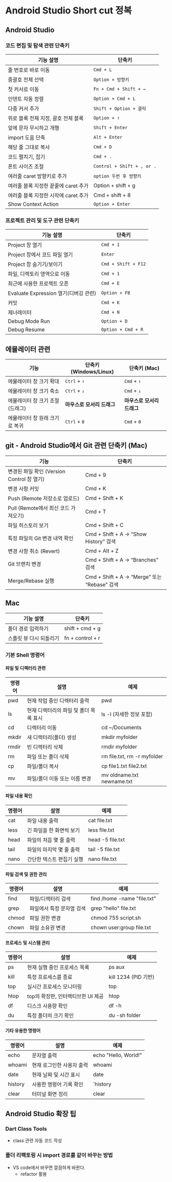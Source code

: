 # Android Studio Short cut 정복



## Android Studio



### 코드 편집 및 탐색 관련 단축키

| 기능 설명                            | 단축키                     |
| ------------------------------------ | -------------------------- |
| 줄 번호로 바로 이동                  | `Cmd + L`                  |
| 중괄호 전체 선택                     | `Option + 방향키`          |
| 첫 커서로 이동                       | `Fn + Cmd + Shift + ←`     |
| 인덴트 자동 정렬                     | `Option + Cmd + L`         |
| 다중 커서 추가                       | `Shift + Option + 클릭`    |
| 위로 블록 전체 지정, 괄호 전체 블록  | `Option + ↑`               |
| 앞에 문자 무시하고 개행              | `Shift + Enter`            |
| import 도움 단축                     | `Alt + Enter`              |
| 해당 줄 그대로 복사                  | `Cmd + D`                  |
| 코드 펼치기, 접기                    | `Cmd + .`                  |
| 폰트 사이즈 조절                     | `Control + Shift + , or .` |
| 여러줄 caret 방향키로 추가           | `option 두번 후 방향키`    |
| 여러줄 블록 지정한 끝줄에 caret 추가 | Option + shift + g         |
| 여러줄 블록 지정한 시작에 caret 추가 | Cmd + shift + 8            |
| Show Context Action                  | `Option + Enter`           |



### 프로젝트 관리 및 도구 관련 단축키

| 기능 설명                             | 단축키              |
| ------------------------------------- | ------------------- |
| Project 창 열기                       | `Cmd + 1`           |
| Project 창에서 코드 파일 열기         | `Enter`             |
| Project 창 숨기기/보이기              | `Cmd + Shift + F12` |
| 파일, 디렉토리 영역으로 이동          | `Cmd + 1`           |
| 최근에 사용한 프로젝트 오픈           | `Cmd + E`           |
| Evaluate Expression 열기(디버깅 관련) | `Option + F8`       |
| 커밋                                  | `Cmd + K`           |
| 제너레이터                            | `Cmd + N`           |
| Debug Mode Run                        | `Option + D`        |
| Debug Resume                          | `Option + Cmd + R`  |



## 에뮬레이터 관련

| 기능                             | 단축키 (Windows/Linux)     | 단축키 (Mac)               |
| -------------------------------- | -------------------------- | -------------------------- |
| 에뮬레이터 창 크기 확대          | `Ctrl` + `↑`               | `Cmd` + `↑`                |
| 에뮬레이터 창 크기 축소          | `Ctrl` + `↓`               | `Cmd` + `↓`                |
| 에뮬레이터 창 크기 조절 (드래그) | **마우스로 모서리 드래그** | **마우스로 모서리 드래그** |
| 에뮬레이터 창 원래 크기로 복귀   | `Ctrl` + `0`               | `Cmd` + `0`                |



## git - Android Studio에서 Git 관련 단축키 (Mac)



| **기능**                                   | **단축키**                                   |
| ------------------------------------------ | -------------------------------------------- |
| 변경된 파일 확인 (Version Control 창 열기) | Cmd + 9                                      |
| 변경 사항 커밋                             | Cmd + K                                      |
| Push (Remote 저장소로 업로드)              | Cmd + Shift + K                              |
| Pull (Remote에서 최신 코드 가져오기)       | Cmd + T                                      |
| 파일 히스토리 보기                         | Cmd + Shift + C                              |
| 특정 파일의 Git 변경 내역 확인             | Cmd + Shift + A → “Show History” 검색        |
| 변경 사항 취소 (Revert)                    | Cmd + Alt + Z                                |
| Git 브랜치 변경                            | Cmd + Shift + A → “Branches” 검색            |
| Merge/Rebase 실행                          | Cmd + Shift + A → “Merge” 또는 “Rebase” 검색 |



## Mac

| 기능 설명               | 단축키           |
| ----------------------- | ---------------- |
| 폴더 경로 입력하기      | shift + cmd + g  |
| 스플릿 뷰 다시 되돌리기 | fn + control + r |





### 기본 Shell 명령어



#### 파일 및 디렉터리 관련

| **명령어** | **설명**                               | **예제**                    |
| ---------- | -------------------------------------- | --------------------------- |
| pwd        | 현재 작업 중인 디렉터리 출력           | pwd                         |
| ls         | 현재 디렉터리의 파일 및 폴더 목록 표시 | ls -l (자세한 정보 포함)    |
| cd         | 디렉터리 이동                          | cd ~/Documents              |
| mkdir      | 새 디렉터리(폴더) 생성                 | mkdir myfolder              |
| rmdir      | 빈 디렉터리 삭제                       | rmdir myfolder              |
| rm         | 파일 또는 폴더 삭제                    | rm file.txt, rm -r myfolder |
| cp         | 파일/폴더 복사                         | cp file1.txt file2.txt      |
| mv         | 파일/폴더 이동 또는 이름 변경          | mv oldname.txt newname.txt  |



#### 파일 내용 확인

| **명령어** | **설명**                  | **예제**         |
| ---------- | ------------------------- | ---------------- |
| cat        | 파일 내용 출력            | cat file.txt     |
| less       | 긴 파일을 한 화면씩 보기  | less file.txt    |
| head       | 파일의 처음 몇 줄 출력    | head -5 file.txt |
| tail       | 파일의 마지막 몇 줄 출력  | tail -5 file.txt |
| nano       | 간단한 텍스트 편집기 실행 | nano file.txt    |



#### 파일 검색 및 권한 관리

| **명령어** | **설명**                  | **예제**                    |
| ---------- | ------------------------- | --------------------------- |
| find       | 파일/디렉터리 검색        | find /home -name "file.txt" |
| grep       | 파일에서 특정 문자열 검색 | grep "hello" file.txt       |
| chmod      | 파일 권한 변경            | chmod 755 script.sh         |
| chown      | 파일 소유권 변경          | chown user:group file.txt   |



#### 프로세스 및 시스템 관리

| **명령어** | **설명**                           | **예제**             |
| ---------- | ---------------------------------- | -------------------- |
| ps         | 현재 실행 중인 프로세스 목록       | ps aux               |
| kill       | 특정 프로세스를 종료               | kill 1234 (PID 기반) |
| top        | 실시간 프로세스 모니터링           | top                  |
| htop       | top의 확장판, 인터랙티브한 UI 제공 | htop                 |
| df         | 디스크 사용량 확인                 | df -h                |
| du         | 특정 폴더의 크기 확인              | du -sh folder        |



#### 기타 유용한 명령어

| **명령어** | **설명**                  | **예제**             |
| ---------- | ------------------------- | -------------------- |
| echo       | 문자열 출력               | echo "Hello, World!" |
| whoami     | 현재 로그인한 사용자 출력 | whoami               |
| date       | 현재 날짜 및 시간 표시    | date                 |
| history    | 사용한 명령어 기록 확인   | `history             |
| clear      | 터미널 화면 정리          | clear                |





## Android Studio 확장 팁

### Dart Class Tools

- class 관련 자동 코드 작성

### 폴더 리팩토링 시 import 경로를 같이 바꾸는 방법

- VS code에서 바꾸면 깔끔하게 바뀐다.
  - refactor 활용
